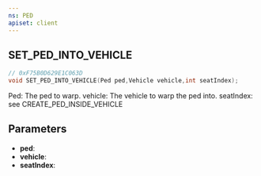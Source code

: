 ```yaml
---
ns: PED
apiset: client
---
```

## SET_PED_INTO_VEHICLE

```c
// 0xF75B0D629E1C063D
void SET_PED_INTO_VEHICLE(Ped ped,Vehicle vehicle,int seatIndex);
```

Ped: The ped to warp.
vehicle: The vehicle to warp the ped into.
seatIndex: see CREATE_PED_INSIDE_VEHICLE

## Parameters
* **ped**:
* **vehicle**:
* **seatIndex**: